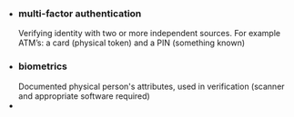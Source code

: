 * ### multi-factor authentication
    Verifying identity with two or more independent sources. For example ATM’s: a card (physical token) and a PIN (something known)
* ### biometrics
    Documented physical person's attributes, used in verification (scanner and appropriate software required)
* 

